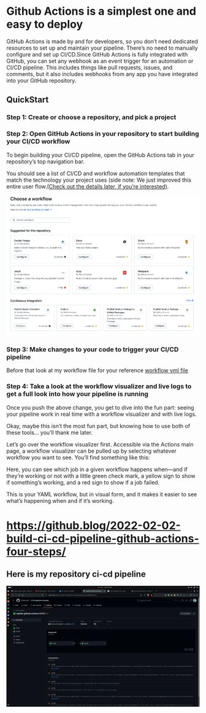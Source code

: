 
# Github Actions is a simplest one and easy to deploy
GitHub Actions is made by and for developers, so you don’t need dedicated resources to set up and maintain your pipeline. There’s no need to manually configure and set up CI/CD.Since GitHub Actions is fully integrated with GitHub, you can set any webhook as an event trigger for an automation or CI/CD pipeline. This includes things like pull requests, issues, and comments, but it also includes webhooks from any app you have integrated into your GitHub repository. 

## QuickStart   

### Step 1: Create or choose a repository, and pick a project

### Step 2: Open GitHub Actions in your repository to start building your CI/CD workflow
To begin building your CI/CD pipeline, open the GitHub Actions tab in your repository’s top navigation bar.

You should see a list of CI/CD and workflow automation templates that match the technology your project uses (side note: We just improved this entire user flow.[(Check out the details later, if you’re interested)](https://github.blog/2021-12-17-getting-started-with-github-actions-just-got-easier/).

![Choose a workflow from github actions page](src/choose-a-workflow.png)

### Step 3: Make changes to your code to trigger your CI/CD pipeline
Before that look at my workflow file for your reference [workflow yml file](../.github/workflows/blank.yml)

### Step 4: Take a look at the workflow visualizer and live logs to get a full look into how your pipeline is running
Once you push the above change, you get to dive into the fun part: seeing your pipeline work in real time with a workflow visualizer and with live logs.

Okay, maybe this isn’t the most fun part, but knowing how to use both of these tools… you’ll thank me later.

Let’s go over the workflow visualizer first. Accessible via the Actions main page, a workflow visualizer can be pulled up by selecting whatever workflow you want to see. You’ll find something like this:  

Here, you can see which job in a given workflow happens when—and if they’re working or not with a little green check mark, a yellow sign to show if something’s working, and a red sign to show if a job failed.

This is your YAML workflow, but in visual form, and it makes it easier to see what’s happening when and if it’s working.

# https://github.blog/2022-02-02-build-ci-cd-pipeline-github-actions-four-steps/

## Here is my repository ci-cd pipeline
![Github action ci/cd pipeline](src/ci-cd.png)
